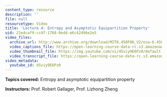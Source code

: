 ```yaml
---
content_type: resource
description: ''
file: null
resourcetype: Video
title: 'Lecture 4: Entropy and Asymptotic Equipartition Property'
uid: 21e4caf9-cc4f-1768-0edd-e6c42496e2e5
video_files:
  archive_url: http://www.archive.org/download/MIT6.450F06_V2/ocw-6.450-f06-2003-09-15_300k.mp4
  video_captions_file: https://open-learning-course-data-rc.s3.amazonaws.com/6-450-principles-of-digital-communications-i-fall-2006/f938442be8e150a1a131c4eee1c3547c_dSviy9E6Pz0.vtt
  video_thumbnail_file: https://img.youtube.com/vi/dSviy9E6Pz0/default.jpg
  video_transcript_file: https://open-learning-course-data-rc.s3.amazonaws.com/6-450-principles-of-digital-communications-i-fall-2006/46e90c5c9af7b1c504524d91cdd86ea7_dSviy9E6Pz0.pdf
video_metadata:
  youtube_id: dSviy9E6Pz0
---
```


**Topics covered:** Entropy and asymptotic equipartition property

**Instructors:** Prof. Robert Gallager, Prof. Lizhong Zheng